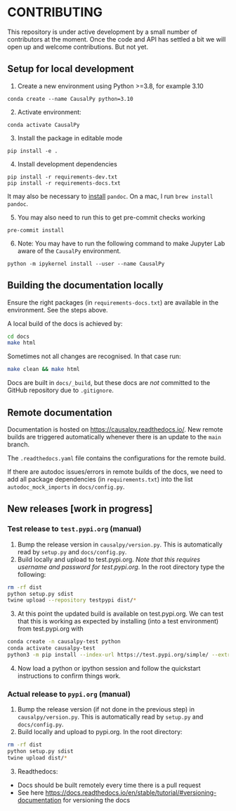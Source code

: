 # CONTRIBUTING

This repository is under active development by a small number of contributors at the moment. Once the code and API has settled a bit we will open up and welcome contributions. But not yet.

## Setup for local development

1. Create a new environment using Python >=3.8, for example 3.10

```
conda create --name CausalPy python=3.10
```

2. Activate environment:

```
conda activate CausalPy
```

3. Install the package in editable mode

```
pip install -e .
```

4. Install development dependencies

```
pip install -r requirements-dev.txt
pip install -r requirements-docs.txt
```

It may also be necessary to [install](https://pandoc.org/installing.html) `pandoc`. On a mac, I run `brew install pandoc`.

5. You may also need to run this to get pre-commit checks working

```
pre-commit install
```

6. Note: You may have to run the following command to make Jupyter Lab aware of the `CausalPy` environment.

```
python -m ipykernel install --user --name CausalPy
```

## Building the documentation locally

Ensure the right packages (in `requirements-docs.txt`) are available in the environment. See the steps above.

A local build of the docs is achieved by:

```bash
cd docs
make html
```

Sometimes not all changes are recognised. In that case run:

```bash
make clean && make html
```

Docs are built in `docs/_build`, but these docs are _not_ committed to the GitHub repository due to `.gitignore`.

## Remote documentation

Documentation is hosted on https://causalpy.readthedocs.io/. New remote builds are triggered automatically whenever there is an update to the `main` branch.

The `.readthedocs.yaml` file contains the configurations for the remote build.

If there are autodoc issues/errors in remote builds of the docs, we need to add all package dependencies (in `requirements.txt`) into the list `autodoc_mock_imports` in `docs/config.py`.

## New releases [work in progress]

### Test release to `test.pypi.org` (manual)

1. Bump the release version in `causalpy/version.py`. This is automatically read by `setup.py` and `docs/config.py`.
2. Build locally and upload to test.pypi.org. _Note that this requires username and password for test.pypi.org_. In the root directory type the following:
```bash
rm -rf dist
python setup.py sdist
twine upload --repository testpypi dist/*
```
3. At this point the updated build is available on test.pypi.org. We can test that this is working as expected by installing (into a test environment) from test.pypi.org with

```bash
conda create -n causalpy-test python
conda activate causalpy-test
python3 -m pip install --index-url https://test.pypi.org/simple/ --extra-index-url https://pypi.org/simple/ causalpy
```

4. Now load a python or ipython session and follow the quickstart instructions to confirm things work.

### Actual release to `pypi.org` (manual)

1. Bump the release version (if not done in the previous step) in `causalpy/version.py`. This is automatically read by `setup.py` and `docs/config.py`.
2. Build locally and upload to pypi.org. In the root directory:
```bash
rm -rf dist
python setup.py sdist
twine upload dist/*
```
3. Readthedocs:
  - Docs should be built remotely every time there is a pull request
  - See here https://docs.readthedocs.io/en/stable/tutorial/#versioning-documentation for versioning the docs
